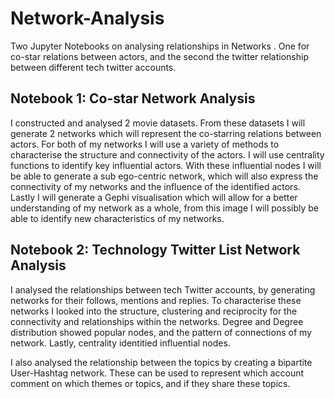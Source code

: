 # Network-Analysis
Two Jupyter Notebooks on analysing relationships in Networks . One for co-star relations between actors, and the second the twitter relationship between different tech twitter accounts.

## Notebook 1: Co-star Network Analysis
I constructed and analysed 2 movie datasets. From these datasets I will generate 2 networks which will represent the co-starring relations between actors. For both of my networks I will use a variety of methods to characterise the structure and connectivity of the actors. I will use centrality functions to identify key influential actors. With these influential nodes I will be able to generate a sub ego-centric network, which will also express the connectivity of my networks and the influence of the identified actors. Lastly I will generate a Gephi visualisation which will allow for a better understanding of my network as a whole, from this image I will possibly be able to identify new characteristics of my networks.


## Notebook 2: Technology Twitter List Network Analysis
I analysed the relationships between tech Twitter accounts, by generating networks for their follows, mentions and replies. To characterise these networks I looked into the structure, clustering and reciprocity for the connectivity and relationships within the networks. Degree and Degree distribution showed popular nodes, and the pattern of connections of my network. Lastly, centrality identitied influential nodes.

I also analysed the relationship between the topics by creating a bipartite User-Hashtag network. These can be used to represent which account comment on which themes or topics, and if they share these topics.

